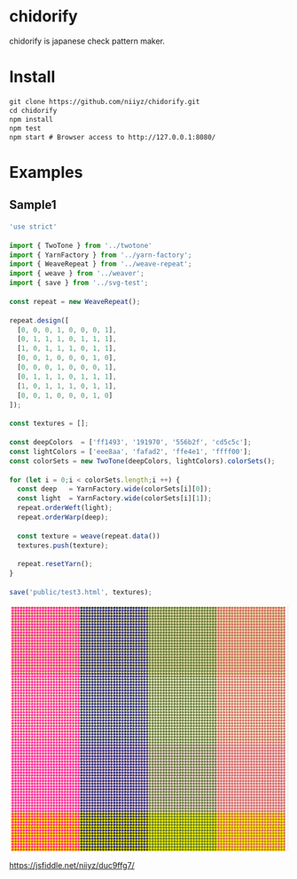 # chidorify

chidorify is japanese check pattern maker.

# Install

```
git clone https://github.com/niiyz/chidorify.git
cd chidorify
npm install
npm test
npm start # Browser access to http://127.0.0.1:8080/
```
# Examples

## Sample1

``` js
'use strict'

import { TwoTone } from '../twotone'
import { YarnFactory } from '../yarn-factory';
import { WeaveRepeat } from '../weave-repeat';
import { weave } from '../weaver';
import { save } from '../svg-test';

const repeat = new WeaveRepeat();

repeat.design([
  [0, 0, 0, 1, 0, 0, 0, 1],
  [0, 1, 1, 1, 0, 1, 1, 1],
  [1, 0, 1, 1, 1, 0, 1, 1],
  [0, 0, 1, 0, 0, 0, 1, 0],
  [0, 0, 0, 1, 0, 0, 0, 1],
  [0, 1, 1, 1, 0, 1, 1, 1],
  [1, 0, 1, 1, 1, 0, 1, 1],
  [0, 0, 1, 0, 0, 0, 1, 0]
]);

const textures = [];

const deepColors  = ['ff1493', '191970', '556b2f', 'cd5c5c'];
const lightColors = ['eee8aa', 'fafad2', 'ffe4e1', 'ffff00'];
const colorSets = new TwoTone(deepColors, lightColors).colorSets();

for (let i = 0;i < colorSets.length;i ++) {
  const deep   = YarnFactory.wide(colorSets[i][0]);
  const light  = YarnFactory.wide(colorSets[i][1]);
  repeat.orderWeft(light);
  repeat.orderWarp(deep);

  const texture = weave(repeat.data())
  textures.push(texture);

  repeat.resetYarn();
}

save('public/test3.html', textures);
```

![screenshot](https://github.com/niiyz/chidorify/blob/master/screenshot_test3.png "screenshot")

https://jsfiddle.net/niiyz/duc9ffg7/
